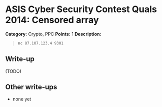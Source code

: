 # ASIS Cyber Security Contest Quals 2014: Censored array

**Category:** Crypto, PPC
**Points:** 1
**Description:**

> ```bash
> nc 87.107.123.4 9301
> ```

## Write-up

(TODO)

## Other write-ups

* none yet
